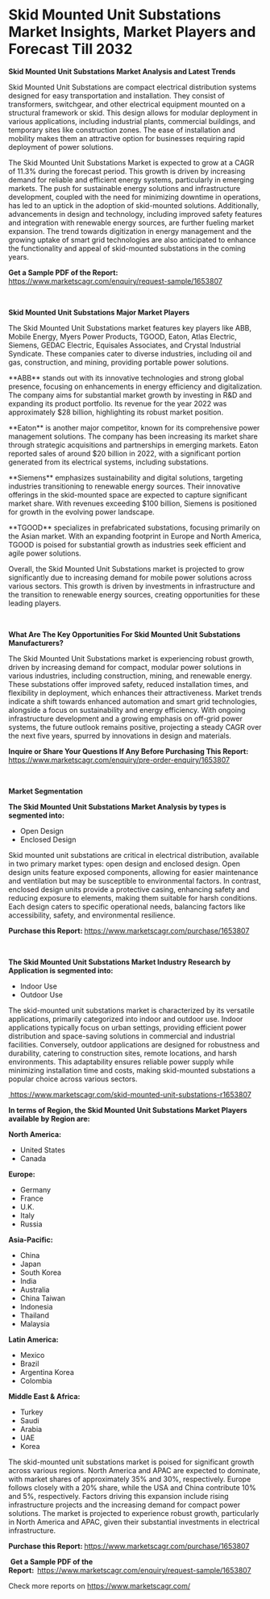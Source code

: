 <p><h1>Skid Mounted Unit Substations Market Insights, Market Players and Forecast Till 2032</h1></p><p><strong>Skid Mounted Unit Substations Market Analysis and Latest Trends</strong></p>
<p><p>Skid Mounted Unit Substations are compact electrical distribution systems designed for easy transportation and installation. They consist of transformers, switchgear, and other electrical equipment mounted on a structural framework or skid. This design allows for modular deployment in various applications, including industrial plants, commercial buildings, and temporary sites like construction zones. The ease of installation and mobility makes them an attractive option for businesses requiring rapid deployment of power solutions.</p><p>The Skid Mounted Unit Substations Market is expected to grow at a CAGR of 11.3% during the forecast period. This growth is driven by increasing demand for reliable and efficient energy systems, particularly in emerging markets. The push for sustainable energy solutions and infrastructure development, coupled with the need for minimizing downtime in operations, has led to an uptick in the adoption of skid-mounted solutions. Additionally, advancements in design and technology, including improved safety features and integration with renewable energy sources, are further fueling market expansion. The trend towards digitization in energy management and the growing uptake of smart grid technologies are also anticipated to enhance the functionality and appeal of skid-mounted substations in the coming years.</p></p>
<p><strong>Get a Sample PDF of the Report:&nbsp;</strong> <a href="https://www.marketscagr.com/enquiry/request-sample/1653807?utm_campaign=2924&utm_medium=2&utm_source=Github&utm_content=ia&utm_term=08032025&utm_id=skid-mounted-unit-substations">https://www.marketscagr.com/enquiry/request-sample/1653807</a></p>
<p>&nbsp;</p>
<p><strong>Skid Mounted Unit Substations Major Market Players</strong></p>
<p><p>The Skid Mounted Unit Substations market features key players like ABB, Mobile Energy, Myers Power Products, TGOOD, Eaton, Atlas Electric, Siemens, GEDAC Electric, Equisales Associates, and Crystal Industrial Syndicate. These companies cater to diverse industries, including oil and gas, construction, and mining, providing portable power solutions.</p><p>**ABB** stands out with its innovative technologies and strong global presence, focusing on enhancements in energy efficiency and digitalization. The company aims for substantial market growth by investing in R&D and expanding its product portfolio. Its revenue for the year 2022 was approximately $28 billion, highlighting its robust market position.</p><p>**Eaton** is another major competitor, known for its comprehensive power management solutions. The company has been increasing its market share through strategic acquisitions and partnerships in emerging markets. Eaton reported sales of around $20 billion in 2022, with a significant portion generated from its electrical systems, including substations.</p><p>**Siemens** emphasizes sustainability and digital solutions, targeting industries transitioning to renewable energy sources. Their innovative offerings in the skid-mounted space are expected to capture significant market share. With revenues exceeding $100 billion, Siemens is positioned for growth in the evolving power landscape.</p><p>**TGOOD** specializes in prefabricated substations, focusing primarily on the Asian market. With an expanding footprint in Europe and North America, TGOOD is poised for substantial growth as industries seek efficient and agile power solutions.</p><p>Overall, the Skid Mounted Unit Substations market is projected to grow significantly due to increasing demand for mobile power solutions across various sectors. This growth is driven by investments in infrastructure and the transition to renewable energy sources, creating opportunities for these leading players.</p></p>
<p>&nbsp;</p>
<p><strong>What Are The Key Opportunities For Skid Mounted Unit Substations Manufacturers?</strong></p>
<p><p>The Skid Mounted Unit Substations market is experiencing robust growth, driven by increasing demand for compact, modular power solutions in various industries, including construction, mining, and renewable energy. These substations offer improved safety, reduced installation times, and flexibility in deployment, which enhances their attractiveness. Market trends indicate a shift towards enhanced automation and smart grid technologies, alongside a focus on sustainability and energy efficiency. With ongoing infrastructure development and a growing emphasis on off-grid power systems, the future outlook remains positive, projecting a steady CAGR over the next five years, spurred by innovations in design and materials.</p></p>
<p><strong>Inquire or Share Your Questions If Any Before Purchasing This Report:</strong> <a href="https://www.marketscagr.com/enquiry/pre-order-enquiry/1653807?utm_campaign=2924&utm_medium=2&utm_source=Github&utm_content=ia&utm_term=08032025&utm_id=skid-mounted-unit-substations">https://www.marketscagr.com/enquiry/pre-order-enquiry/1653807</a></p>
<p>&nbsp;</p>
<p><strong>Market Segmentation</strong></p>
<p><strong>The Skid Mounted Unit Substations Market Analysis by types is segmented into:</strong></p>
<p><ul><li>Open Design</li><li>Enclosed Design</li></ul></p>
<p><p>Skid mounted unit substations are critical in electrical distribution, available in two primary market types: open design and enclosed design. Open design units feature exposed components, allowing for easier maintenance and ventilation but may be susceptible to environmental factors. In contrast, enclosed design units provide a protective casing, enhancing safety and reducing exposure to elements, making them suitable for harsh conditions. Each design caters to specific operational needs, balancing factors like accessibility, safety, and environmental resilience.</p></p>
<p><strong>Purchase this Report:&nbsp;</strong><a href="https://www.marketscagr.com/purchase/1653807?utm_campaign=2924&utm_medium=2&utm_source=Github&utm_content=ia&utm_term=08032025&utm_id=skid-mounted-unit-substations">https://www.marketscagr.com/purchase/1653807</a></p>
<p>&nbsp;</p>
<p><strong>The Skid Mounted Unit Substations Market Industry Research by Application is segmented into:</strong></p>
<p><ul><li>Indoor Use</li><li>Outdoor Use</li></ul></p>
<p><p>The skid-mounted unit substations market is characterized by its versatile applications, primarily categorized into indoor and outdoor use. Indoor applications typically focus on urban settings, providing efficient power distribution and space-saving solutions in commercial and industrial facilities. Conversely, outdoor applications are designed for robustness and durability, catering to construction sites, remote locations, and harsh environments. This adaptability ensures reliable power supply while minimizing installation time and costs, making skid-mounted substations a popular choice across various sectors.</p></p>
<p><a href="https://www.marketscagr.com/skid-mounted-unit-substations-r1653807?utm_campaign=2924&utm_medium=2&utm_source=Github&utm_content=ia&utm_term=08032025&utm_id=skid-mounted-unit-substations">&nbsp;https://www.marketscagr.com/skid-mounted-unit-substations-r1653807</a></p>
<p><strong>In terms of Region, the Skid Mounted Unit Substations Market Players available by Region are:</strong></p>
<p>
    <p> <strong> North America: </strong>
        <ul>
            <li>United States</li>
            <li>Canada</li>
        </ul>
        </p> 
    <p> <strong> Europe: </strong>
        <ul>
            <li>Germany</li>
            <li>France</li>
            <li>U.K.</li>
            <li>Italy</li>
            <li>Russia</li>
        </ul>
        </p> 
    <p> <strong> Asia-Pacific: </strong>
        <ul>
            <li>China</li>
            <li>Japan</li>
            <li>South Korea</li>
            <li>India</li>
            <li>Australia</li>
            <li>China Taiwan</li>
            <li>Indonesia</li>
            <li>Thailand</li>
            <li>Malaysia</li>
        </ul>
        </p> 
    <p> <strong> Latin America: </strong>
        <ul>
            <li>Mexico</li>
            <li>Brazil</li>
            <li>Argentina Korea</li>
            <li>Colombia</li>
        </ul>
        </p> 
    <p> <strong> Middle East & Africa: </strong>
        <ul>
            <li>Turkey</li>
            <li>Saudi</li>
            <li>Arabia</li>
            <li>UAE</li>
            <li>Korea</li>
        </ul>
    </p>
    </p>
<p><p>The skid-mounted unit substations market is poised for significant growth across various regions. North America and APAC are expected to dominate, with market shares of approximately 35% and 30%, respectively. Europe follows closely with a 20% share, while the USA and China contribute 10% and 5%, respectively. Factors driving this expansion include rising infrastructure projects and the increasing demand for compact power solutions. The market is projected to experience robust growth, particularly in North America and APAC, given their substantial investments in electrical infrastructure.</p></p>
<p><strong>Purchase this Report: </strong><a href="https://www.marketscagr.com/purchase/1653807?utm_campaign=2924&utm_medium=2&utm_source=Github&utm_content=ia&utm_term=08032025&utm_id=skid-mounted-unit-substations">https://www.marketscagr.com/purchase/1653807</a></p>
<p>&nbsp;<strong>Get a Sample PDF of the Report:&nbsp;&nbsp;</strong><a href="https://www.marketscagr.com/enquiry/request-sample/1653807?utm_campaign=2924&utm_medium=2&utm_source=Github&utm_content=ia&utm_term=08032025&utm_id=skid-mounted-unit-substations">https://www.marketscagr.com/enquiry/request-sample/1653807</a></p>
<p><strong></strong></p>
<p>Check more reports on <a href="https://www.marketscagr.com/?utm_campaign=2924&utm_medium=2&utm_source=Github&utm_content=ia&utm_term=08032025&utm_id=skid-mounted-unit-substations">https://www.marketscagr.com/</a></p>